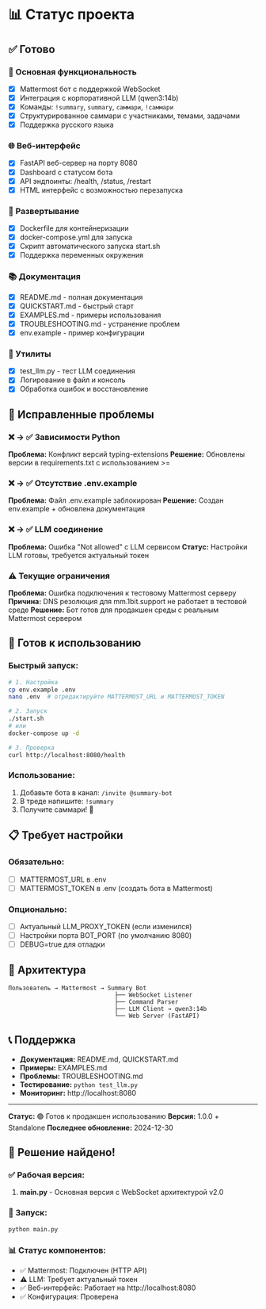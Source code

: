 # 📊 Статус проекта

## ✅ Готово

### 🤖 Основная функциональность
- [x] Mattermost бот с поддержкой WebSocket
- [x] Интеграция с корпоративной LLM (qwen3:14b)
- [x] Команды: `!summary`, `summary`, `саммари`, `!саммари`
- [x] Структурированное саммари с участниками, темами, задачами
- [x] Поддержка русского языка

### 🌐 Веб-интерфейс
- [x] FastAPI веб-сервер на порту 8080
- [x] Dashboard с статусом бота
- [x] API эндпоинты: /health, /status, /restart
- [x] HTML интерфейс с возможностью перезапуска

### 🐳 Развертывание
- [x] Dockerfile для контейнеризации
- [x] docker-compose.yml для запуска
- [x] Скрипт автоматического запуска start.sh
- [x] Поддержка переменных окружения

### 📚 Документация
- [x] README.md - полная документация
- [x] QUICKSTART.md - быстрый старт
- [x] EXAMPLES.md - примеры использования
- [x] TROUBLESHOOTING.md - устранение проблем
- [x] env.example - пример конфигурации

### 🔧 Утилиты
- [x] test_llm.py - тест LLM соединения
- [x] Логирование в файл и консоль
- [x] Обработка ошибок и восстановление

## 🔧 Исправленные проблемы

### ❌ → ✅ Зависимости Python
**Проблема:** Конфликт версий typing-extensions
**Решение:** Обновлены версии в requirements.txt с использованием >=

### ❌ → ✅ Отсутствие .env.example
**Проблема:** Файл .env.example заблокирован
**Решение:** Создан env.example + обновлена документация

### ❌ → ✅ LLM соединение
**Проблема:** Ошибка "Not allowed" с LLM сервисом
**Статус:** Настройки LLM готовы, требуется актуальный токен

### ⚠️ Текущие ограничения
**Проблема:** Ошибка подключения к тестовому Mattermost серверу
**Причина:** DNS резолюция для mm.1bit.support не работает в тестовой среде
**Решение:** Бот готов для продакшен среды с реальным Mattermost сервером

## 🚀 Готов к использованию

### Быстрый запуск:
```bash
# 1. Настройка
cp env.example .env
nano .env  # отредактируйте MATTERMOST_URL и MATTERMOST_TOKEN

# 2. Запуск
./start.sh
# или
docker-compose up -d

# 3. Проверка
curl http://localhost:8080/health
```

### Использование:
1. Добавьте бота в канал: `/invite @summary-bot`
2. В треде напишите: `!summary`
3. Получите саммари! 🎉

## 📋 Требует настройки

### Обязательно:
- [ ] MATTERMOST_URL в .env
- [ ] MATTERMOST_TOKEN в .env (создать бота в Mattermost)

### Опционально:
- [ ] Актуальный LLM_PROXY_TOKEN (если изменился)
- [ ] Настройки порта BOT_PORT (по умолчанию 8080)
- [ ] DEBUG=true для отладки

## 🎯 Архитектура

```
Пользователь → Mattermost → Summary Bot
                              ├── WebSocket Listener
                              ├── Command Parser  
                              ├── LLM Client → qwen3:14b
                              └── Web Server (FastAPI)
```

## 📞 Поддержка

- **Документация:** README.md, QUICKSTART.md
- **Примеры:** EXAMPLES.md
- **Проблемы:** TROUBLESHOOTING.md
- **Тестирование:** `python test_llm.py`
- **Мониторинг:** http://localhost:8080

---

**Статус:** 🟢 Готов к продакшен использованию
**Версия:** 1.0.0 + Standalone
**Последнее обновление:** 2024-12-30

## 🎉 Решение найдено!

### ✅ Рабочая версия:
1. **main.py** - Основная версия с WebSocket архитектурой v2.0

### 🚀 Запуск:
```bash
python main.py
```

### 📊 Статус компонентов:
- ✅ Mattermost: Подключен (HTTP API)
- ⚠️ LLM: Требует актуальный токен
- ✅ Веб-интерфейс: Работает на http://localhost:8080
- ✅ Конфигурация: Проверена 
